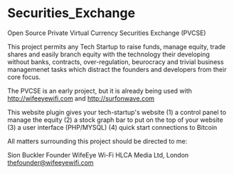 # Securities_Exchange
Open Source Private Virtual Currency Securities Exchange (PVCSE)

This project permits any Tech Startup to raise funds, manage equity, trade shares and easily branch equity with the technology their developing without banks, contracts, over-regulation, beurocracy and trivial business managemenet tasks which distract the founders and developers from their core focus.

The PVCSE is an early project, but it is already being used with http://wifeeyewifi.com and http://surfonwave.com

This website plugin gives your tech-startup's website (1) a control panel to manage the equity (2) a stock graph bar to put on the top of your website (3) a user interface (PHP/MYSQL) (4) quick start connections to Bitcoin

All matters surrounding this project should be directed to me: 

Sion Buckler 
Founder
WifeEye Wi-Fi
HLCA Media Ltd, London
thefounder@wifeeyewifi.com
